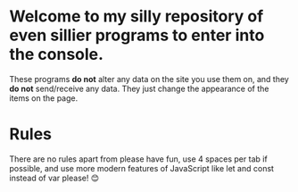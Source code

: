 # Welcome to my silly repository of even sillier programs to enter into the console.

These programs **do not** alter any data on the site you use them on, and they **do not** send/receive any data. They just change the appearance of the items on the page.

# Rules

There are no rules apart from please have fun, use 4 spaces per tab if possible, and use more modern features of JavaScript like let and const instead of var please!
😊